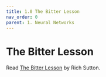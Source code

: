 ```yaml
---
title: 1.0 The Bitter Lesson
nav_order: 0
parent: 1. Neural Networks
---
```


# The Bitter Lesson

Read [The Bitter Lesson](http://www.incompleteideas.net/IncIdeas/BitterLesson.html) by Rich Sutton.
